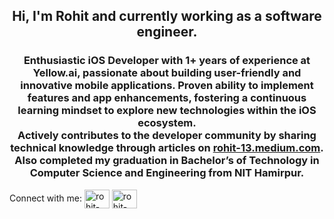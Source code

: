 <h2 align="center">Hi, I'm Rohit and currently working as a software engineer.</h2>
<h3 align="center">Enthusiastic iOS Developer with 1+ years of experience at Yellow.ai, passionate about building user-friendly and innovative mobile applications. Proven ability to implement features and app enhancements, fostering a continuous learning mindset to explore new technologies within the iOS ecosystem.<br>
Actively contributes to the developer community by sharing technical knowledge through articles on <a href="rohit-13.medium.com" target="_blank">rohit-13.medium.com</a>.<br> 
Also completed my graduation in Bachelor’s of Technology in Computer Science and Engineering from NIT Hamirpur.</h3>


<p align="left">Connect with me:
<a href="https://linkedin.com/in/rohit-13" target="blank"><img align="center" src="https://raw.githubusercontent.com/rahuldkjain/github-profile-readme-generator/master/src/images/icons/Social/linked-in-alt.svg" alt="rohit-13" height="30" width="40" /></a>
<a href="https://www.leetcode.com/rohit-1311" target="blank"><img align="center" src="https://raw.githubusercontent.com/rahuldkjain/github-profile-readme-generator/master/src/images/icons/Social/leet-code.svg" alt="rohit-1311" height="30" width="40" /></a>
</p>

